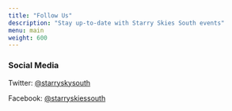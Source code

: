 ```yaml
---
title: "Follow Us"
description: "Stay up-to-date with Starry Skies South events"
menu: main
weight: 600
---
```

### Social Media

Twitter: [@starryskysouth](https://twitter.com/starryskysouth)

Facebook: [@starryskiessouth](https://www.facebook.com/groups/1012753086040435)
